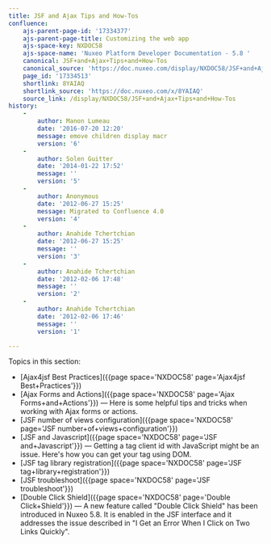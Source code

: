 ```yaml
---
title: JSF and Ajax Tips and How-Tos
confluence:
    ajs-parent-page-id: '17334377'
    ajs-parent-page-title: Customizing the web app
    ajs-space-key: NXDOC58
    ajs-space-name: 'Nuxeo Platform Developer Documentation - 5.8 '
    canonical: JSF+and+Ajax+Tips+and+How-Tos
    canonical_source: 'https://doc.nuxeo.com/display/NXDOC58/JSF+and+Ajax+Tips+and+How-Tos'
    page_id: '17334513'
    shortlink: 8YAIAQ
    shortlink_source: 'https://doc.nuxeo.com/x/8YAIAQ'
    source_link: /display/NXDOC58/JSF+and+Ajax+Tips+and+How-Tos
history:
    - 
        author: Manon Lumeau
        date: '2016-07-20 12:20'
        message: emove children display macr
        version: '6'
    - 
        author: Solen Guitter
        date: '2014-01-22 17:52'
        message: ''
        version: '5'
    - 
        author: Anonymous
        date: '2012-06-27 15:25'
        message: Migrated to Confluence 4.0
        version: '4'
    - 
        author: Anahide Tchertchian
        date: '2012-06-27 15:25'
        message: ''
        version: '3'
    - 
        author: Anahide Tchertchian
        date: '2012-02-06 17:48'
        message: ''
        version: '2'
    - 
        author: Anahide Tchertchian
        date: '2012-02-06 17:46'
        message: ''
        version: '1'

---
```

Topics in this section:

*   [Ajax4jsf Best Practices]({{page space='NXDOC58' page='Ajax4jsf Best+Practices'}})
*   [Ajax Forms and Actions]({{page space='NXDOC58' page='Ajax Forms+and+Actions'}})&nbsp;&mdash;&nbsp;<span class="smalltext">Here is some helpful tips and tricks when working with Ajax forms or actions.</span>
*   [JSF number of views configuration]({{page space='NXDOC58' page='JSF number+of+views+configuration'}})
*   [JSF and Javascript]({{page space='NXDOC58' page='JSF and+Javascript'}})&nbsp;&mdash;&nbsp;<span class="smalltext">Getting a tag client id with JavaScript might be an issue. Here's how you can get your tag using DOM.</span>
*   [JSF tag library registration]({{page space='NXDOC58' page='JSF tag+library+registration'}})
*   [JSF troubleshoot]({{page space='NXDOC58' page='JSF troubleshoot'}})
*   [Double Click Shield]({{page space='NXDOC58' page='Double Click+Shield'}})&nbsp;&mdash;&nbsp;<span class="smalltext">A new feature called "Double Click Shield" has been introduced in Nuxeo 5.8\. It is enabled in the JSF interface and it addresses the issue described in "I Get an Error When I Click on Two Links Quickly".</span>